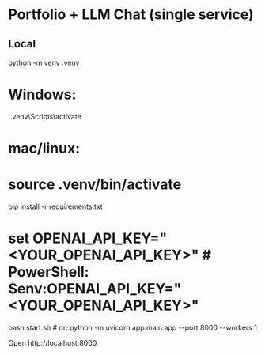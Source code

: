 # Portfolio + LLM Chat (single service)

## Local
python -m venv .venv
# Windows:
.\.venv\Scripts\activate
# mac/linux:
# source .venv/bin/activate

pip install -r requirements.txt
# set OPENAI_API_KEY="<YOUR_OPENAI_API_KEY>"      # PowerShell: $env:OPENAI_API_KEY="<YOUR_OPENAI_API_KEY>"
bash start.sh                  # or: python -m uvicorn app.main:app --port 8000 --workers 1

Open http://localhost:8000
